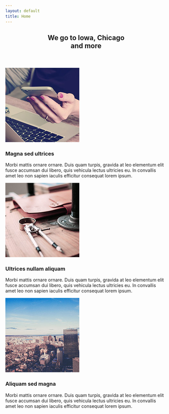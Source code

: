 ```yaml
---
layout: default
title: Home
---
```


<!-- One -->
<section id="one" class="wrapper style2 special">
	<header class="major">
		<h2>We go to Iowa, Chicago<br />
		and more</h2>
	</header>
</section>

<!-- Two -->
<section id="two" class="wrapper">
	<div class="inner alt">
		<section class="spotlight">
			<div class="image"><img src="assets/images/pic01.jpg" alt="" /></div>
			<div class="content">
				<h3>Magna sed ultrices</h3>
				<p>Morbi mattis ornare ornare. Duis quam turpis, gravida at leo elementum elit fusce accumsan dui libero, quis vehicula lectus ultricies eu. In convallis amet leo non sapien iaculis efficitur consequat lorem ipsum.</p>
			</div>
		</section>
		<section class="spotlight">
			<div class="image"><img src="assets/images/pic02.jpg" alt="" /></div>
			<div class="content">
				<h3>Ultrices nullam aliquam</h3>
				<p>Morbi mattis ornare ornare. Duis quam turpis, gravida at leo elementum elit fusce accumsan dui libero, quis vehicula lectus ultricies eu. In convallis amet leo non sapien iaculis efficitur consequat lorem ipsum.</p>
			</div>
		</section>
		<section class="spotlight">
			<div class="image"><img src="assets/images/pic03.jpg" alt="" /></div>
			<div class="content">
				<h3>Aliquam sed magna</h3>
				<p>Morbi mattis ornare ornare. Duis quam turpis, gravida at leo elementum elit fusce accumsan dui libero, quis vehicula lectus ultricies eu. In convallis amet leo non sapien iaculis efficitur consequat lorem ipsum.</p>
			</div>
		</section>
	</div>
</section>
